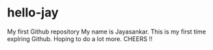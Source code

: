# hello-jay
My first Github repository
My name is Jayasankar. This is my first time explring Github. Hoping to do a lot more. CHEERS !!
